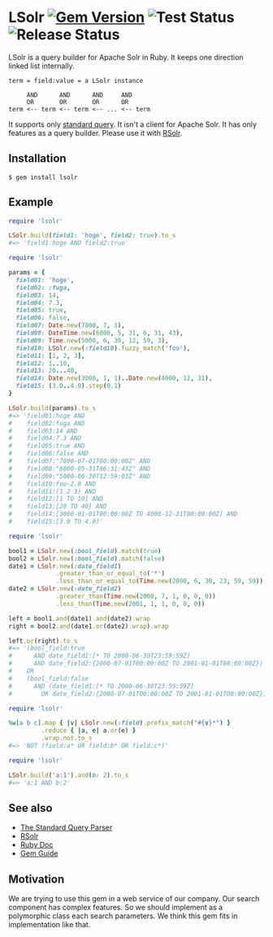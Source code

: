 LSolr
[![Gem Version](https://badge.fury.io/rb/lsolr.svg)](https://badge.fury.io/rb/lsolr)
![Test Status](https://github.com/supercaracal/lsolr/workflows/Test/badge.svg?branch=master)
![Release Status](https://github.com/supercaracal/lsolr/workflows/Release/badge.svg)
=====================
LSolr is a query builder for Apache Solr in Ruby.
It keeps one direction linked list internally.

```
term = field:value = a LSolr instance

     AND      AND      AND     AND
     OR       OR       OR      OR
term <-- term <-- term <-- ... <-- term
```

It supports only [standard query](https://lucene.apache.org/solr/guide/7_2/the-standard-query-parser.html).
It isn't a client for Apache Solr.
It has only features as a query builder.
Please use it with [RSolr](https://github.com/rsolr/rsolr).

## Installation

```
$ gem install lsolr
```

## Example

```ruby
require 'lsolr'

LSolr.build(field1: 'hoge', field2: true).to_s
#=> 'field1:hoge AND field2:true'
```

```ruby
require 'lsolr'

params = {
  field01: 'hoge',
  field02: :fuga,
  field03: 14,
  field04: 7.3,
  field05: true,
  field06: false,
  field07: Date.new(7000, 7, 1),
  field08: DateTime.new(6000, 5, 31, 6, 31, 43),
  field09: Time.new(5000, 6, 30, 12, 59, 3),
  field10: LSolr.new(:field10).fuzzy_match('foo'),
  field11: [1, 2, 3],
  field12: 1..10,
  field13: 20...40,
  field14: Date.new(3000, 1, 1)..Date.new(4000, 12, 31),
  field15: (3.0..4.0).step(0.1)
}

LSolr.build(params).to_s
#=> 'field01:hoge AND
#    field02:fuga AND
#    field03:14 AND
#    field04:7.3 AND
#    field05:true AND
#    field06:false AND
#    field07:"7000-07-01T00:00:00Z" AND
#    field08:"6000-05-31T06:31:43Z" AND
#    field09:"5000-06-30T12:59:03Z" AND
#    field10:foo~2.0 AND
#    field11:(1 2 3) AND
#    field12:[1 TO 10] AND
#    field13:[20 TO 40} AND
#    field14:[3000-01-01T00:00:00Z TO 4000-12-31T00:00:00Z] AND
#    field15:[3.0 TO 4.0]'
```

```ruby
require 'lsolr'

bool1 = LSolr.new(:bool_field).match(true)
bool2 = LSolr.new(:bool_field).match(false)
date1 = LSolr.new(:date_field1)
             .greater_than_or_equal_to('*')
             .less_than_or_equal_to(Time.new(2000, 6, 30, 23, 59, 59))
date2 = LSolr.new(:date_field2)
             .greater_than(Time.new(2000, 7, 1, 0, 0, 0))
             .less_than(Time.new(2001, 1, 1, 0, 0, 0))

left = bool1.and(date1).and(date2).wrap
right = bool2.and(date1.or(date2).wrap).wrap

left.or(right).to_s
#=> '(bool_field:true
#      AND date_field1:[* TO 2000-06-30T23:59:59Z]
#      AND date_field2:{2000-07-01T00:00:00Z TO 2001-01-01T00:00:00Z})
#    OR
#    (bool_field:false
#      AND (date_field1:[* TO 2000-06-30T23:59:59Z]
#        OR date_field2:{2000-07-01T00:00:00Z TO 2001-01-01T00:00:00Z}))'
```

```ruby
require 'lsolr'

%w[a b c].map { |v| LSolr.new(:field).prefix_match("#{v}*") }
         .reduce { |a, e| a.or(e) }
         .wrap.not.to_s
#=> 'NOT (field:a* OR field:b* OR field:c*)'
```

```ruby
require 'lsolr'

LSolr.build('a:1').and(b: 2).to_s
#=> 'a:1 AND b:2'
```

## See also
* [The Standard Query Parser](https://lucene.apache.org/solr/guide/7_2/the-standard-query-parser.html)
* [RSolr](https://github.com/rsolr/rsolr)
* [Ruby Doc](http://www.rubydoc.info/github/supercaracal/lsolr/LSolr)
* [Gem Guide](http://guides.rubygems.org/make-your-own-gem/)

## Motivation
We are trying to use this gem in a web service of our company.
Our search component has complex features.
So we should implement as a polymorphic class each search parameters.
We think this gem fits in implementation like that.
